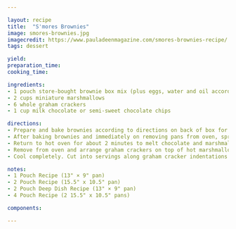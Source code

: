 ```yaml
---

layout: recipe
title:  "S'mores Brownies"
image: smores-brownies.jpg
imagecredit: https://www.pauladeenmagazine.com/smores-brownies-recipe/
tags: dessert

yield: 
preparation_time: 
cooking_time: 

ingredients:
- 1 pouch store-bought brownie box mix (plus eggs, water and oil according to box mix)
- 2 cups miniature marshmallows
- 6 whole graham crackers
- 1 cup milk chocolate or semi-sweet chocolate chips

directions:
- Prepare and bake brownies according to directions on back of box for specific recipe and pan size. 
- After baking brownies and immediately on removing pans from oven, sprinkle miniature marshmallows and chocolate chips over warm brownie surface.
- Return to hot oven for about 2 minutes to melt chocolate and marshmallows.
- Remove from oven and arrange graham crackers on top of hot marshmallows and chocolate. Press down lightly.
- Cool completely. Cut into servings along graham cracker indentations.

notes:
- 1 Pouch Recipe (13" × 9" pan)
- 2 Pouch Recipe (15.5" x 10.5" pan)
- 2 Pouch Deep Dish Recipe (13" × 9" pan)
- 4 Pouch Recipe (2 15.5" x 10.5" pans)

components:

---
```


